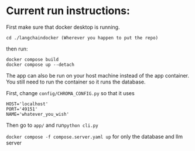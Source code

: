 # Current run instructions:
First make sure that docker desktop is running.

```
cd ./langchaindocker (Wherever you happen to put the repo)
```

then run:
```
docker compose build
docker compose up --detach
```

The app can also be run on your host machine instead of the app container. You still need to run the container so it runs the database.

First, change ```config/CHROMA_CONFIG.py``` so that it uses
```
HOST='localhost'
PORT='49151'
NAME='whatever_you_wish'
```
Then go to  ```app/``` and run```python cli.py```

```docker compose -f compose.server.yaml up``` for only the database and llm server
